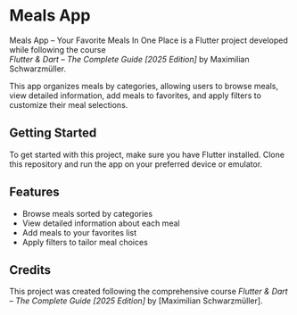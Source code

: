 # Meals App

Meals App – Your Favorite Meals In One Place is a Flutter project developed while following the course  
*Flutter & Dart – The Complete Guide [2025 Edition]* by Maximilian Schwarzmüller. 

This app organizes meals by categories, allowing users to browse meals, view detailed information, add meals to favorites, and apply filters to customize their meal selections.

## Getting Started

To get started with this project, make sure you have Flutter installed. Clone this repository and run the app on your preferred device or emulator.

## Features

- Browse meals sorted by categories  
- View detailed information about each meal  
- Add meals to your favorites list  
- Apply filters to tailor meal choices  

## Credits

This project was created following the comprehensive course *Flutter & Dart – The Complete Guide [2025 Edition]* by [Maximilian Schwarzmüller].
